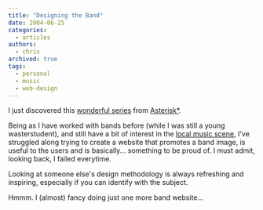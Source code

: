 ```yaml
---
title: "Designing the Band"
date: 2004-06-25
categories:
  - articles
authors:
  - chris
archived: true
tags:
  - personal
  - music
  - web-design
---
```


I just discovered this [wonderful series](https://web.archive.org/web/20040803000000/http://www.7nights.com/asterisk/dtb.php) from [Asterisk\*](https://web.archive.org/web/20040803000000/http://www.7nights.com/asterisk/index.php).

Being as I have worked with bands before (while I was still a young wasterstudent), and still have a bit of interest in the [local music scene](http://www.aberdeen-music.com/), I've struggled along trying to create a website that promotes a band image, is useful to the users and is basically... something to be proud of. I must admit, looking back, I failed everytime.

Looking at someone else's design methodology is always refreshing and inspiring, especially if you can identify with the subject.

Hmmm. I (almost) fancy doing just one more band website...
